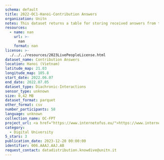 ```yaml
---
schema: default
title: 2022-OC1-Hanoi-Contribution Answers
organization: Unitn
notes: This dataset returns a table for storing received answers from the user to the different types of contributions such as tasks for random time questions and time diaries for fixed frequency questions. The dataset was collected as part of the WeNet project, a Horizon 2020 funded project that aims at developing a diversity-aware, machine-mediated paradigm for social interactions. It collected information on the eating/drinking activities of the students of the FPT University.
resources:
  - name: nan
    url: >-
      nan
    format: nan
license: >-
  ./../../resources/2023LivePeopleLicense.html
dataset_name: Contribution Answers
location: Hanoi (Vietnam)
latitude_map: 21.03
longitude_map: 105.8
start_date: 2022.06.07
end_date: 2022.07.05
dataset_type: Diachronic-Interactions
sensor_type: unknown
size: 0,42 MB
dataset_format: parquet
other_format: csv
number_participants: 58
language: unknown
collection_name: OC-FPT
project_url: <a href="https://www.internetofus.eu/">https://www.internetofus.eu/</a>
category:
  - Digital University
5_stars: 3
publication_date: 2023-12-20 00:00:00
identifier: 006.AAAJ.AAJ.AB
request_contact: datadistribution.knowdive@unitn.it
---
```

